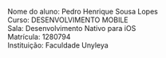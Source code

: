 Nome do aluno: Pedro Henrique Sousa Lopes\
Curso: DESENVOLVIMENTO MOBILE\
Sala: Desenvolvimento Nativo para iOS\
Matrícula: 1280794\
Instituição: Faculdade Unyleya

